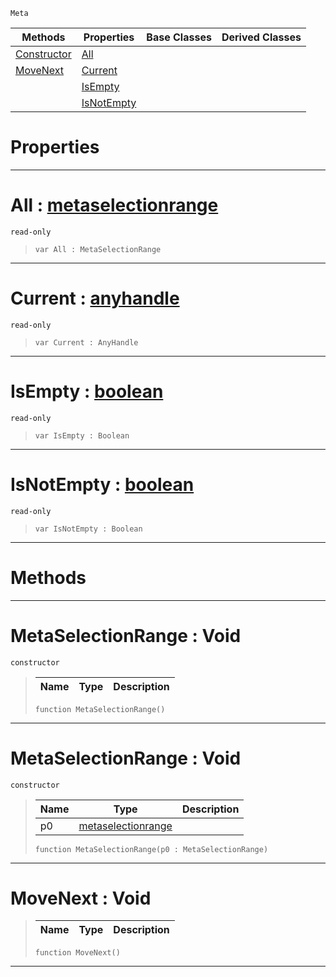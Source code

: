  `Meta`

|Methods|Properties|Base Classes|Derived Classes|
|---|---|---|---|
|[ Constructor](metaselectionrange.md#metaselectionrange-void)|[ All](metaselectionrange.md#all-zilch-engine-document)| | |
|[ MoveNext](metaselectionrange.md#movenext-void)|[ Current](metaselectionrange.md#current-zilch-engine-docu)| | |
| |[ IsEmpty](metaselectionrange.md#isempty-zilch-engine-docu)| | |
| |[ IsNotEmpty](metaselectionrange.md#isnotempty-zilch-engine-d)| | |


 #  Properties


---  
 #  All : [metaselectionrange](metaselectionrange.md)

 `read-only`

> 
> ```TS:Nada
> var All : MetaSelectionRange


---  
 #  Current : [anyhandle](../nada_base_types/anyhandle.md)

 `read-only`

> 
> ```TS:Nada
> var Current : AnyHandle


---  
 #  IsEmpty : [boolean](../nada_base_types/boolean.md)

 `read-only`

> 
> ```TS:Nada
> var IsEmpty : Boolean


---  
 #  IsNotEmpty : [boolean](../nada_base_types/boolean.md)

 `read-only`

> 
> ```TS:Nada
> var IsNotEmpty : Boolean


---  
 #  Methods


---  
 #  MetaSelectionRange : Void

 `constructor`

> 
> |Name|Type|Description|
> |---|---|---|
> ```TS:Nada
> function MetaSelectionRange()
> ``` 


---  
 #  MetaSelectionRange : Void

 `constructor`

> 
> |Name|Type|Description|
> |---|---|---|
> |p0|[metaselectionrange](metaselectionrange.md)| |
> ```TS:Nada
> function MetaSelectionRange(p0 : MetaSelectionRange)
> ``` 


---  
 #  MoveNext : Void

> 
> |Name|Type|Description|
> |---|---|---|
> ```TS:Nada
> function MoveNext()
> ``` 


---  
 

 